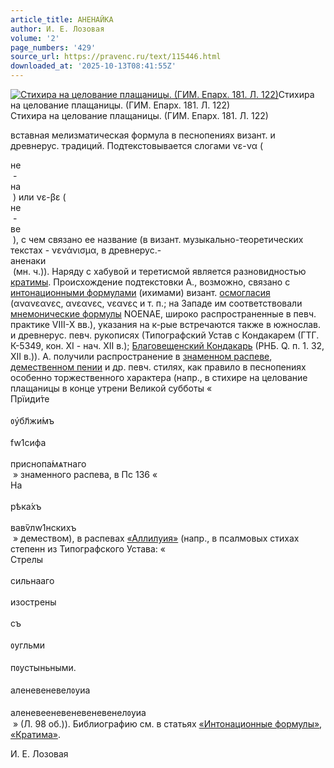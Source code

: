 ```yaml
---
article_title: АНЕНАЙКА
author: И. Е. Лозовая
volume: '2'
page_numbers: '429'
source_url: https://pravenc.ru/text/115446.html
downloaded_at: '2025-10-13T08:41:55Z'
---
```


[![Стихира на целование плащаницы. (ГИМ. Епарх. 181. Л. 122)](https://pravenc.ru/data/882/447/1234/i200.jpg "Кликните для увеличения картинки")](https://pravenc.ru/data/882/447/1234/i400.jpg)Стихира на целование плащаницы. (ГИМ. Епарх. 181. Л. 122)  
Стихира на целование плащаницы. (ГИМ. Епарх. 181. Л. 122)

вставная мелизматическая формула в песнопениях визант. и древнерус. традиций. Подтекстовывается слогами νε-να (<div class="cu">не</div> -<div class="cu">на</div> ) или νε-βε (<div class="cu">не</div> -<div class="cu">ве</div> ), с чем связано ее название (в визант. музыкально-теоретических текстах - νενάνισμα, в древнерус.- <div class="cu">аненаки</div> (мн. ч.)). Наряду с хабувой и теретисмой является разновидностью [кратимы](https://pravenc.ru/text/кратимы.html). Происхождение подтекстовки А., возможно, связано с [интонационными формулами](<https://pravenc.ru/text/интонационными формулами.html>) (ихимами) визант. [осмогласия](https://pravenc.ru/text/осмогласия.html) (ανανεανες, ανεανες, νεανες и т. п.; на Западе им соответствовали [мнемонические формулы](<https://pravenc.ru/text/мнемонические формулы.html>) NOENAE, широко распространенные в певч. практике VIII-X вв.), указания на к-рые встречаются также в южнослав. и древнерус. певч. рукописях (Типографский Устав с Кондакарем (ГТГ. К-5349, кон. XI - нач. XII в.); [Благовещенский Кондакарь](<https://pravenc.ru/text/Благовещенский Кондакарь.html>) (РНБ. Q. п. 1. 32, XII в.)). А. получили распространение в [знаменном распеве](<https://pravenc.ru/text/знаменном распеве.html>), [демественном пении](<https://pravenc.ru/text/демественном пении.html>) и др. певч. стилях, как правило в песнопениях особенно торжественного характера (напр., в стихире на целование плащаницы в конце утрени Великой субботы «<div class="cu">Прїиди́те</div> <div class="cu">ᲂу҆бл҃жи́мъ</div> <div class="cu">fw1сифа</div> <div class="cu">приснопа́мѧтнаго</div> » знаменного распева, в Пс 136 «<div class="cu">На</div> <div class="cu">рѣка́хъ</div> <div class="cu">вавѷлw1нскихъ</div> » демеством), в распевах [«Аллилуия»](<https://pravenc.ru/text/ Аллилуия .html>) (напр., в псалмовых стихах степенн из Типографского Устава: «<div class="cu">Стрелы</div> <div class="cu">сильнааго</div> <div class="cu">изострены</div> <div class="cu">съ</div> <div class="cu">ᲂугльми</div> <div class="cu">пᲂустыньными.</div> <div class="cu">аленевеневелᲂуиа</div> <div class="cu">аленевееневеневеневенелᲂуиа</div> » (Л. 98 об.)). Библиографию см. в статьях [«Интонационные формулы»](<https://pravenc.ru/text/ Интонационные формулы .html>), [«Кратима»](<https://pravenc.ru/text/ Кратима .html>).

И. Е. Лозовая
